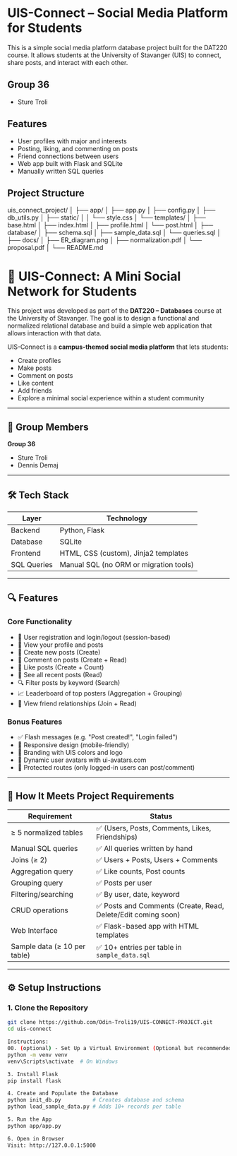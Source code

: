 # UIS-Connect – Social Media Platform for Students

This is a simple social media platform database project built for the DAT220 course. It allows students at the University of Stavanger (UIS) to connect, share posts, and interact with each other.

##  Group 36
- Sture Troli  


##  Features
- User profiles with major and interests
- Posting, liking, and commenting on posts
- Friend connections between users
- Web app built with Flask and SQLite
- Manually written SQL queries

##  Project Structure
uis_connect_project/ │ ├── app/ │ ├── app.py │ ├── config.py │ ├── db_utils.py │ ├── static/ │ │ └── style.css │ └── templates/ │ ├── base.html │ ├── index.html │ ├── profile.html │ └── post.html │ ├── database/ │ ├── schema.sql │ ├── sample_data.sql │ └── queries.sql │ ├── docs/ │ ├── ER_diagram.png │ ├── normalization.pdf │ └── proposal.pdf │ └── README.md

# 📘 UIS-Connect: A Mini Social Network for Students

This project was developed as part of the **DAT220 – Databases** course at the University of Stavanger. The goal is to design a functional and normalized relational database and build a simple web application that allows interaction with that data.

UIS-Connect is a **campus-themed social media platform** that lets students:
- Create profiles
- Make posts
- Comment on posts
- Like content
- Add friends
- Explore a minimal social experience within a student community

---

## 👥 Group Members
**Group 36**
- Sture Troli
- Dennis Demaj

---

## 🛠 Tech Stack

| Layer         | Technology        |
|--------------|-------------------|
| Backend       | Python, Flask     |
| Database      | SQLite            |
| Frontend      | HTML, CSS (custom), Jinja2 templates |
| SQL Queries   | Manual SQL (no ORM or migration tools) |

---

## 🔍 Features

### Core Functionality
- 🔐 User registration and login/logout (session-based)
- 🧑 View your profile and posts
- 📝 Create new posts (Create)
- 💬 Comment on posts (Create + Read)
- 🧡 Like posts (Create + Count)
- 📑 See all recent posts (Read)
- 🔍 Filter posts by keyword (Search)
- 📈 Leaderboard of top posters (Aggregation + Grouping)
- 👥 View friend relationships (Join + Read)

### Bonus Features
- ✅ Flash messages (e.g. "Post created!", "Login failed")
- 📱 Responsive design (mobile-friendly)
- 🎨 Branding with UIS colors and logo
- 👤 Dynamic user avatars with ui-avatars.com
- 🔐 Protected routes (only logged-in users can post/comment)

---

## 🧠 How It Meets Project Requirements

| Requirement                  | Status      |
|-----------------------------|-------------|
| ≥ 5 normalized tables       | ✅ (Users, Posts, Comments, Likes, Friendships) |
| Manual SQL queries          | ✅ All queries written by hand |
| Joins (≥ 2)                 | ✅ Users + Posts, Users + Comments |
| Aggregation query           | ✅ Like counts, Post counts |
| Grouping query              | ✅ Posts per user |
| Filtering/searching         | ✅ By user, date, keyword |
| CRUD operations             | ✅ Posts and Comments (Create, Read, Delete/Edit coming soon) |
| Web Interface                | ✅ Flask-based app with HTML templates |
| Sample data (≥ 10 per table)| ✅ 10+ entries per table in `sample_data.sql` |

---

## ⚙️ Setup Instructions

### 1. Clone the Repository

```bash
git clone https://github.com/Odin-Troli19/UIS-CONNECT-PROJECT.git
cd uis-connect

Instructions:
00. (optional) - Set Up a Virtual Environment (Optional but recommended)
python -m venv venv
venv\Scripts\activate  # On Windows

3. Install Flask
pip install flask

4. Create and Populate the Database
python init_db.py          # Creates database and schema
python load_sample_data.py # Adds 10+ records per table

5. Run the App
python app/app.py

6. Open in Browser
Visit: http://127.0.0.1:5000

